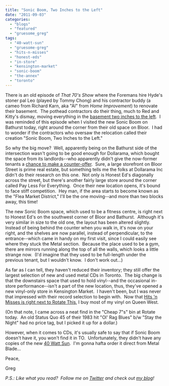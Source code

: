 ```yaml
---
title: "Sonic Boom, Two Inches to the Left"
date: "2011-09-03"
categories: 
  - "blogs"
  - "featured"
  - "gruesome_greg"
tags: 
  - "40-watt-sun"
  - "gruesome-greg"
  - "hits-n-misses"
  - "honest-eds"
  - "in-store"
  - "kensington-market"
  - "sonic-boom"
  - "the-annex"
  - "toronto"
---
```


There is an old episode of _That 70's Show_ where the Foremans hire Hyde's stoner pal Leo (played by Tommy Chong) and his contractor buddy (a cameo from Richard Karn, aka "Al" from _Home Improvement_) to renovate their basement.  The pothead contractors do their thing, much to Red and Kitty's dismay, moving everything in the [basement two inches to the left](http://www.youtube.com/watch?v=QsvuZwn4uEc).  I was reminded of this episode when I visited the new Sonic Boom on Bathurst today, right around the corner from their old space on Bloor.  I had to wonder if the contractors who oversaw the relocation called their creation "Sonic Boom, Two Inches to the Left."

So why the big move?  Well, apparently being on the Bathurst side of the intersection wasn't going to be good enough for Dollarama, which bought the space from its landlords--who apparently didn't give the now-former tenants a [chance to make a counter-offer](http://www.blogto.com/music/2011/06/sonic_boom_moving_to_honest_eds/).  Sure, a large storefront on Bloor Street is prime real estate, but something tells me the folks at Dollarama Inc didn't do their research on this one.  Not only is Honest Ed's diagonally across the street, but there's another fairly large store around the corner called Pay Less For Everything.  Once their new location opens, it's bound to face stiff competition.  Hey man, if the area starts to become known as the "Flea Market District," I'll be the one moving--and more than two blocks away, this time!

The new Sonic Boom space, which used to be a fitness centre, is right next to Honest Ed's on the southwest corner of Bloor and Bathurst.  Although it's very similar in size to the old one, the layout has been altered slightly.  Instead of being behind the counter when you walk in, it's now on your right, and the shelves are now parallel, instead of perpendicular, to the entrance--which came in handy on my first visit, since I could easily see where they stuck the Metal section.  Because the place used to be a gym, there are mirrors running along the top of all the walls, which looks a little strange now.  (I'd imagine that they used to be full-length under the previous tenant, but I wouldn't know.  I don't work out...)

As far as I can tell, they haven't reduced their inventory; they still offer the largest selection of new and used metal CDs in Toronto.  The big change is that the downstairs space that used to hold vinyl--and the occasional in-store performance--isn't a part of the new location, thus, they've opened a new vinyl-only store in Kensington Market.  I haven't been, but I was never that impressed with their record selection to begin with.  Now that [Hits 'n Misses is right next to Rotate This](http://www.hellbound.ca/2011/01/there-goes-the-neighbourhood-metalpunk-record-store-moves-to-queen-st-w/), I buy most of my vinyl on Queen West.

(On that note, I came across a neat find in the "Cheap 7"s" bin at Rotate today.  An old Status Quo 45 of their 1983 hit "Ol' Rag Blues" b/w "Stay the Night" had no price tag, but I picked it up for a dollar.)

However, when it comes to CDs, it's usually safe to say that if Sonic Boom doesn't have it, you won't find it in TO.  Unfortunately, they didn't have any copies of the new [40 Watt Sun](http://www.hellbound.ca/2011/03/40-watt-sun-the-inside-room/).  I'm gonna hafta order it direct from Metal Blade...

Peace,

Greg

_P.S.: Like what you read?  Follow me on [Twitter](http://twitter.com/gruesomeviews) and check out [my blog](http://gruesomeviews.com/)!_
